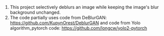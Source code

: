 1. This project selectively deblurs an image while keeping the image's blur background unchanged. 
2. The code partially uses code from DeBlurGAN: https://github.com/KupynOrest/DeblurGAN and code from Yolo algorithm_pytorch code: https://github.com/longcw/yolo2-pytorch   
